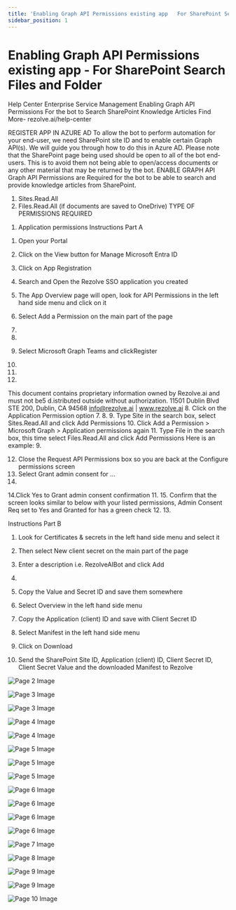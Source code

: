 ```yaml
---
title: 'Enabling Graph API Permissions existing app   For SharePoint Search Files and Folder'
sidebar_position: 1
---
```



# Enabling Graph API Permissions existing app - For SharePoint Search Files and Folder

Help Center
Enterprise Service Management
Enabling Graph API
Permissions
For the bot to Search SharePoint
Knowledge Articles
Find More- rezolve.ai/help-center

REGISTER APP IN AZURE AD
To allow the bot to perform automation for your end-user, we need SharePoint site ID and to enable certain Graph
API(s). We will guide you through how to do this in Azure AD.
Please note that the SharePoint page being used should be open to all of the bot end-users. This is to avoid them not
being able to open/access documents or any other material that may be returned by the bot.
ENABLE GRAPH API
Graph API Permissions are Required for the bot to be able to search and provide knowledge articles from SharePoint.
1. Sites.Read.All
2. Files.Read.All (if documents are saved to OneDrive)
TYPE OF PERMISSIONS REQUIRED
1) Application permissions
Instructions Part A
1. Open your Portal
2. Click on the View button for Manage Microsoft Entra ID

3. Click on App Registration
4. Search and Open the Rezolve SSO application you created

5. The App Overview page will open, look for API Permissions in the left hand side menu and click on it
6. Select Add a Permission on the main part of the page
1.
2.
7. Select Microsoft Graph
Teams and clickRegister
3.
5.
6.
This document contains proprietary information owned by Rezolve.ai and must not
be5 d.istributed outside without authorization.
11501 Dublin Blvd STE 200, Dublin, CA 94568 info@rezolve.ai | www.rezolve.ai
8. Click on the Application Permission option
7.
8.
9. Type Site in the search box, select Sites.Read.All and click Add Permissions
10. Click Add a Permission &gt; Microsoft Graph &gt; Application permissions again
11. Type File in the search box, this time select Files.Read.All and click Add Permissions
Here is an example:
9.

12. Close the Request API Permissions box so you are back at the Configure permissions screen
13. Select Grant admin consent for …
10.
14.Click Yes to Grant admin consent confirmation
11.
15. Confirm that the screen looks similar to below with your listed permissions, Admin Consent Req set to Yes and
Granted for has a green check
12.
13.

Instructions Part B
1. Look for Certificates & secrets in the left hand side menu and select it
2. Then select New client secret on the main part of the page

3. Enter a description i.e. RezolveAIBot and click Add
14.

5. Copy the Value and Secret ID and save them somewhere
6. Select Overview in the left hand side menu
7. Copy the Application (client) ID and save with Client Secret ID
8. Select Manifest in the left hand side menu
9. Click on Download


10. Send the SharePoint Site ID, Application (client) ID, Client Secret ID, Client Secret Value and the
downloaded Manifest to Rezolve


![Page 2 Image](/img/reference/Graph%20API%20Guides/images/Enabling-Graph-API-Permissions-existing-app---For-SharePoint-Search-Files-and-Folder_page2_4.png)

![Page 3 Image](/img/reference/Graph%20API%20Guides/images/Enabling-Graph-API-Permissions-existing-app---For-SharePoint-Search-Files-and-Folder_page3_4.png)

![Page 3 Image](/img/reference/Graph%20API%20Guides/images/Enabling-Graph-API-Permissions-existing-app---For-SharePoint-Search-Files-and-Folder_page3_5.png)

![Page 4 Image](/img/reference/Graph%20API%20Guides/images/Enabling-Graph-API-Permissions-existing-app---For-SharePoint-Search-Files-and-Folder_page4_4.png)

![Page 4 Image](/img/reference/Graph%20API%20Guides/images/Enabling-Graph-API-Permissions-existing-app---For-SharePoint-Search-Files-and-Folder_page4_5.png)

![Page 5 Image](/img/reference/Graph%20API%20Guides/images/Enabling-Graph-API-Permissions-existing-app---For-SharePoint-Search-Files-and-Folder_page5_4.png)

![Page 5 Image](/img/reference/Graph%20API%20Guides/images/Enabling-Graph-API-Permissions-existing-app---For-SharePoint-Search-Files-and-Folder_page5_5.png)

![Page 5 Image](/img/reference/Graph%20API%20Guides/images/Enabling-Graph-API-Permissions-existing-app---For-SharePoint-Search-Files-and-Folder_page5_6.png)

![Page 6 Image](/img/reference/Graph%20API%20Guides/images/Enabling-Graph-API-Permissions-existing-app---For-SharePoint-Search-Files-and-Folder_page6_4.png)

![Page 6 Image](/img/reference/Graph%20API%20Guides/images/Enabling-Graph-API-Permissions-existing-app---For-SharePoint-Search-Files-and-Folder_page6_5.png)

![Page 6 Image](/img/reference/Graph%20API%20Guides/images/Enabling-Graph-API-Permissions-existing-app---For-SharePoint-Search-Files-and-Folder_page6_6.png)

![Page 6 Image](/img/reference/Graph%20API%20Guides/images/Enabling-Graph-API-Permissions-existing-app---For-SharePoint-Search-Files-and-Folder_page6_7.png)

![Page 7 Image](/img/reference/Graph%20API%20Guides/images/Enabling-Graph-API-Permissions-existing-app---For-SharePoint-Search-Files-and-Folder_page7_4.png)

![Page 8 Image](/img/reference/Graph%20API%20Guides/images/Enabling-Graph-API-Permissions-existing-app---For-SharePoint-Search-Files-and-Folder_page8_4.png)

![Page 9 Image](/img/reference/Graph%20API%20Guides/images/Enabling-Graph-API-Permissions-existing-app---For-SharePoint-Search-Files-and-Folder_page9_4.png)

![Page 9 Image](/img/reference/Graph%20API%20Guides/images/Enabling-Graph-API-Permissions-existing-app---For-SharePoint-Search-Files-and-Folder_page9_5.png)

![Page 10 Image](/img/reference/Graph%20API%20Guides/images/Enabling-Graph-API-Permissions-existing-app---For-SharePoint-Search-Files-and-Folder_page10_1.png)

